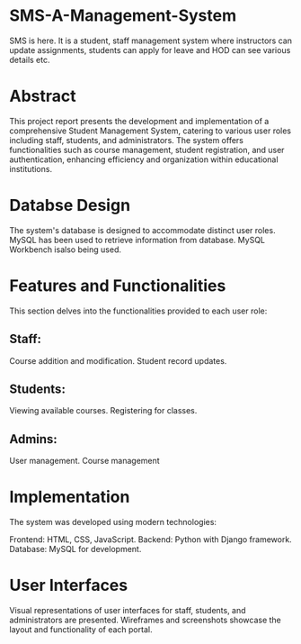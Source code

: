 # SMS-A-Management-System
SMS is here. It is a student, staff management system where instructors can update assignments, students can apply for leave and HOD can see various details etc.

# Abstract
This project report presents the development and implementation of a comprehensive Student Management System, catering to various user roles including staff, students, 
and administrators. The system offers functionalities such as course management, student registration, and user authentication, enhancing efficiency and organization 
within educational institutions.

# Databse Design
The system's database is designed to accommodate distinct user roles. MySQL has been used to retrieve information from database. MySQL Workbench isalso being used. 

# Features and Functionalities
This section delves into the functionalities provided to each user role:

## Staff:
Course addition and modification.
Student record updates.
## Students:
Viewing available courses.
Registering for classes.
## Admins:
User management.
Course management

# Implementation
The system was developed using modern technologies:

Frontend: HTML, CSS, JavaScript.
Backend: Python with Django framework.
Database: MySQL for development.

# User Interfaces
Visual representations of user interfaces for staff, students, and administrators are presented. Wireframes and screenshots showcase the layout and functionality 
of each portal.
